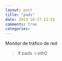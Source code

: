 ```yaml
---
layout: post
title: "pads"
date: 2013-10-27 13:55
comments: true
categories: 
---
```

Monitor de tráfico de red

>\# pads -i eth0

